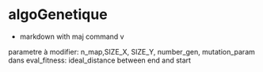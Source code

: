 # algoGenetique

- markdown with maj command v

parametre à modifier:
n_map,SIZE_X, SIZE_Y, number_gen, mutation_param
dans eval_fitness:
ideal_distance between end and start
